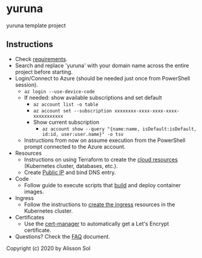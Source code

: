# yuruna

yuruna template project

## Instructions

- Check [requirements](docs/requirements.md).
- Search and replace 'yuruna' with your domain name across the entire project before starting.
- Login/Connect to Azure (should be needed just once from PowerShell session).
  - `az login --use-device-code`
  - If needed: show available subscriptions and set default
    - `az account list -o table`
    - `az account set --subscription xxxxxxxx-xxxx-xxxx-xxxx-xxxxxxxxxxx`
    - Show current subscription
      - `az account show --query "{name:name, isDefault:isDefault, id:id, user:user.name}" -o tsv`
  - Instructions from now on assume execution from the PowerShell prompt connected to the Azure account.
- Resources
  - Instructions on using Terraform to create the [cloud resources](docs/terraform.md) (Kubernetes cluster, databases, etc.).
  - Create [Public IP](docs/create-public-ip.md) and bind DNS entry.
- Code
  - Follow guide to execute scripts that [build](docs/build.md) and deploy container images.
- Ingress
  - Follow the instructions to [create the ingress](docs/create-ingress.md) resources in the Kubernetes cluster.
- Certificates
  - Use the [cert-manager](docs/cert-manager.md) to automatically get a Let's Encrypt certificate.
- Questions? Check the [FAQ](docs/faq.md) document.

Copyright (c) 2020 by Alisson Sol
